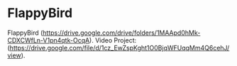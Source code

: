 # FlappyBird
FlappyBird (https://drive.google.com/drive/folders/1MAApd0hMk-CDXCWfLn-V1pn4qtk-OcqA). 
Video Project: (https://drive.google.com/file/d/1cz_EwZspKght1O0BjqWFUqqMm4Q6cehJ/view).
